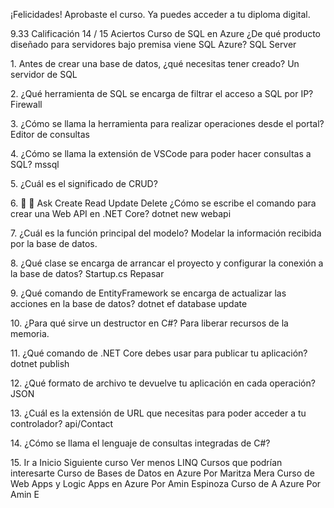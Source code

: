 ¡Felicidades!
Aprobaste el curso. Ya puedes acceder a tu diploma digital.

9\.33
Calificación
14 / 15
Aciertos
Curso de SQL en Azure
¿De qué producto diseñado para servidores bajo premisa viene SQL Azure?
SQL Server

1\.
Antes de crear una base de datos, ¿qué necesitas tener creado?
Un servidor de SQL

2\.
¿Qué herramienta de SQL se encarga de filtrar el acceso a SQL por IP?
Firewall

3\.
¿Cómo se llama la herramienta para realizar operaciones desde el portal?
Editor de consultas

4\.
¿Cómo se llama la extensión de VSCode para poder hacer consultas a SQL?
mssql

5\.
¿Cuál es el significado de CRUD?

6\.


Ask
Create Read Update Delete
¿Cómo se escribe el comando para crear una Web API en .NET Core?
dotnet new webapi

7\.
¿Cuál es la función principal del modelo?
Modelar la información recibida por la base de datos.

8\.
¿Qué clase se encarga de arrancar el proyecto y configurar la conexión a la base de datos?
Startup.cs
Repasar

9\.
¿Qué comando de EntityFramework se encarga de actualizar las acciones en la base de datos?
dotnet ef database update

10\.
¿Para qué sirve un destructor en C\#?
Para liberar recursos de la memoria.

11\.
¿Qué comando de .NET Core debes usar para publicar tu aplicación?
dotnet publish

12\.
¿Qué formato de archivo te devuelve tu aplicación en cada operación?
JSON

13\.
¿Cuál es la extensión de URL que necesitas para poder acceder a tu controlador?
api/Contact

14\.
¿Cómo se llama el lenguaje de consultas integradas de C\#?

15\.
Ir a Inicio
Siguiente curso
Ver menos
LINQ
Cursos que podrían interesarte
Curso de Bases de Datos en Azure
Por Maritza Mera
Curso de Web Apps y Logic Apps
en Azure
Por Amin Espinoza
Curso de A
Azure
Por Amin E
